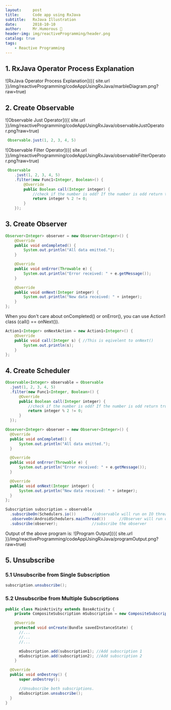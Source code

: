 ```yaml
---
layout:     post
title:      Code app using RxJava
subtitle:   RxJava Illustration
date:       2018-10-10
author:     Mr.Humorous 🥘
header-img: img/reactiveProgramming/header.png
catalog: true
tags:
    - Reactive Programming
---
```


## 1. RxJava Operator Process Explanation
![RxJava Operator Process Explanation]({{ site.url }}/img/reactiveProgramming/codeAppUsingRxJava/marbleDiagram.png?raw=true)

## 2. Create Observable
![Observable Just Operator]({{ site.url }}/img/reactiveProgramming/codeAppUsingRxJava/observableJustOperator.png?raw=true)
```java
 Observable.just(1, 2, 3, 4, 5)
```
![Observable Filter Operator]({{ site.url }}/img/reactiveProgramming/codeAppUsingRxJava/observableFilterOperator.png?raw=true)
```java
 Observable
    .just(1, 2, 3, 4, 5)
    .filter(new Func1<Integer, Boolean>() {
        @Override
        public Boolean call(Integer integer) {
            //check if the number is odd? If the number is odd return true, to emmit that object.
            return integer % 2 != 0;
        }
    });
```

## 3. Create Observer
```java
Observer<Integer> observer = new Observer<Integer>() {
    @Override
    public void onCompleted() {
        System.out.println("All data emitted.");
    }

    @Override
    public void onError(Throwable e) {
        System.out.println("Error received: " + e.getMessage());
    }

    @Override
    public void onNext(Integer integer) {
        System.out.println("New data received: " + integer);
    }
};
```

When you don't care about onCompleted() or onError(), you can use Action1 class (call() == onNext()).
```java
Action1<Integer> onNextAction = new Action1<Integer>() {
    @Override
    public void call(Integer s) { //This is eqivelent to onNext()
        System.out.println(s);
    }
};
```

## 4. Create Scheduler
```java
Observable<Integer> observable = Observable
  .just(1, 2, 3, 4, 5)
  .filter(new Func1<Integer, Boolean>() {
      @Override
      public Boolean call(Integer integer) {
          //check if the number is odd? If the number is odd return true, to emmit that object.
          return integer % 2 != 0;
      }
  });

Observer<Integer> observer = new Observer<Integer>() {
  @Override
  public void onCompleted() {
      System.out.println("All data emitted.");
  }

  @Override
  public void onError(Throwable e) {
      System.out.println("Error received: " + e.getMessage());
  }

  @Override
  public void onNext(Integer integer) {
      System.out.println("New data received: " + integer);
  }
};

Subscription subscription = observable
  .subscribeOn(Schedulers.io())       //observable will run on IO thread.
  .observeOn(AndroidSchedulers.mainThread())      //Observer will run on main thread.
  .subscribe(observer);               //subscribe the observer
```

Output of the above program is:
![Program Output]({{ site.url }}/img/reactiveProgramming/codeAppUsingRxJava/programOutput.png?raw=true)

## 5. Unsubscribe
### 5.1 Unsubscribe from Single Subscription
```java
subscription.unsubscribe();
```
### 5.2 Unsubscribe from Multiple Subscriptions
```java
public class MainActivity extends BaseActivity {
    private CompositeSubscription mSubscription = new CompositeSubscription();

    @Override
    protected void onCreate(Bundle savedInstanceState) {
      //...
      //...
      //...

      mSubscription.add(subscription1); //Add subscription 1
      mSubscription.add(subscription2); //Add subscription 2
    }

  @Override
  public void onDestroy() {
      super.onDestroy();

      //Unsubscribe both subscriptions.
      mSubscription.unsubscribe();
  }
}
```

